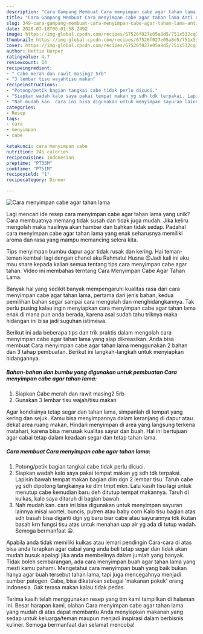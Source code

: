 ```yaml
---
description: "Cara Gampang Membuat Cara menyimpan cabe agar tahan lama Anti Gagal"
title: "Cara Gampang Membuat Cara menyimpan cabe agar tahan lama Anti Gagal"
slug: 349-cara-gampang-membuat-cara-menyimpan-cabe-agar-tahan-lama-anti-gagal
date: 2020-07-18T06:01:58.249Z
image: https://img-global.cpcdn.com/recipes/67526f027e05a8d5/751x532cq70/cara-menyimpan-cabe-agar-tahan-lama-foto-resep-utama.jpg
thumbnail: https://img-global.cpcdn.com/recipes/67526f027e05a8d5/751x532cq70/cara-menyimpan-cabe-agar-tahan-lama-foto-resep-utama.jpg
cover: https://img-global.cpcdn.com/recipes/67526f027e05a8d5/751x532cq70/cara-menyimpan-cabe-agar-tahan-lama-foto-resep-utama.jpg
author: Hettie Harper
ratingvalue: 4.7
reviewcount: 14
recipeingredient:
- " Cabe merah dan rawit masing2 5rb"
- "3 lembar tisu wajahtisu makan"
recipeinstructions:
- "Potong/petik bagian tangkai cabe tidak perlu dicuci."
- "Siapkan wadah kalo saya pakai tempat makan yg sdh tdk terpakai. Lapisin bawah tempat makan bagian dlm dgn 2 lembar tisu. Taruh cabe yg sdh dipotong tangkainya ke dlm tmpt mkn. Lalu kasih tisu lagi untuk menutup cabe kemudian baru deh ditutup tempat makannya. Taruh di kulkas, kalo saya ditaruh di bagian bawah."
- "Nah mudah kan. cara ini bisa digunakan untuk menyimpan sayuran lainnya misal:wortel, buncis, putren atau baby corn.Kalo tisu bagian atas sdh basah bisa diganti dgn yg baru biar cabe atau sayurannya tdk ikutan basah krn fungsi tisu atas untuk menahan uap air yg ada di tutup wadah. Semoga bermanfaat 😀."
categories:
- Resep
tags:
- cara
- menyimpan
- cabe

katakunci: cara menyimpan cabe 
nutrition: 245 calories
recipecuisine: Indonesian
preptime: "PT35M"
cooktime: "PT51M"
recipeyield: "1"
recipecategory: Dinner

---
```



![Cara menyimpan cabe agar tahan lama](https://img-global.cpcdn.com/recipes/67526f027e05a8d5/751x532cq70/cara-menyimpan-cabe-agar-tahan-lama-foto-resep-utama.jpg)

Lagi mencari ide resep cara menyimpan cabe agar tahan lama yang unik? Cara membuatnya memang tidak susah dan tidak juga mudah. Jika keliru mengolah maka hasilnya akan hambar dan bahkan tidak sedap. Padahal cara menyimpan cabe agar tahan lama yang enak seharusnya memiliki aroma dan rasa yang mampu memancing selera kita.

Tips menyimpan bumbu dapur agar tidak rusak dan kering. Hai teman-teman kembali lagi dengan chanel aku Rahmatul Husna 😍Jadi kali ini aku mau share kepada kalian semua tentang tips cara menyimpan cabe agar tahan. Video ini membahas terntang Cara Menyimpan Cabe Agar Tahan Lama.

Banyak hal yang sedikit banyak mempengaruhi kualitas rasa dari cara menyimpan cabe agar tahan lama, pertama dari jenis bahan, kedua pemilihan bahan segar sampai cara mengolah dan menghidangkannya. Tak perlu pusing kalau ingin menyiapkan cara menyimpan cabe agar tahan lama enak di mana pun anda berada, karena asal sudah tahu triknya maka hidangan ini bisa jadi suguhan istimewa.


Berikut ini ada beberapa tips dan trik praktis dalam mengolah cara menyimpan cabe agar tahan lama yang siap dikreasikan. Anda bisa membuat Cara menyimpan cabe agar tahan lama menggunakan 2 bahan dan 3 tahap pembuatan. Berikut ini langkah-langkah untuk menyiapkan hidangannya.

<!--inarticleads1-->

##### Bahan-bahan dan bumbu yang digunakan untuk pembuatan Cara menyimpan cabe agar tahan lama:

1. Siapkan  Cabe merah dan rawit masing2 5rb
1. Gunakan 3 lembar tisu wajah/tisu makan


Agar kondisinya tetap segar dan tahan lama, simpanlah di tempat yang kering dan sejuk. Kamu bisa menyimpannya dalam keranjang di dapur atau dekat area ruang makan. Hindari menyimpan di area yang langsung terkena matahari, karena bisa merusak kualitas sayur dan buah. Hal ini bertujuan agar cabai tetap dalam keadaan segar dan tetap tahan lama. 

<!--inarticleads2-->

##### Cara membuat Cara menyimpan cabe agar tahan lama:

1. Potong/petik bagian tangkai cabe tidak perlu dicuci.
1. Siapkan wadah kalo saya pakai tempat makan yg sdh tdk terpakai. Lapisin bawah tempat makan bagian dlm dgn 2 lembar tisu. Taruh cabe yg sdh dipotong tangkainya ke dlm tmpt mkn. Lalu kasih tisu lagi untuk menutup cabe kemudian baru deh ditutup tempat makannya. Taruh di kulkas, kalo saya ditaruh di bagian bawah.
1. Nah mudah kan. cara ini bisa digunakan untuk menyimpan sayuran lainnya misal:wortel, buncis, putren atau baby corn.Kalo tisu bagian atas sdh basah bisa diganti dgn yg baru biar cabe atau sayurannya tdk ikutan basah krn fungsi tisu atas untuk menahan uap air yg ada di tutup wadah. Semoga bermanfaat 😀.


Apabila anda tidak memiliki kulkas atau lemari pendingin Cara-cara di atas bisa anda terapkan agar cabai yang anda beli tetap segar dan tidak akan mudah busuk apalagi jika anda membelinya dalam jumlah yang banyak. Tidak boleh sembarangan, ada cara menyimpan buah agar tahan lama yang mesti kamu pahami. Mengetahui cara menyimpan buah yang baik bukan hanya agar buah tersebut tahan lama, tapi juga mencegahnya menjadi sumber patogen. Cabe, bisa dikatakan sebagai &#39;makanan pokok&#39; orang Indonesia. Gak terasa makan kalau tidak pedas. 

Terima kasih telah menggunakan resep yang tim kami tampilkan di halaman ini. Besar harapan kami, olahan Cara menyimpan cabe agar tahan lama yang mudah di atas dapat membantu Anda menyiapkan makanan yang sedap untuk keluarga/teman maupun menjadi inspirasi dalam berbisnis kuliner. Semoga bermanfaat dan selamat mencoba!

